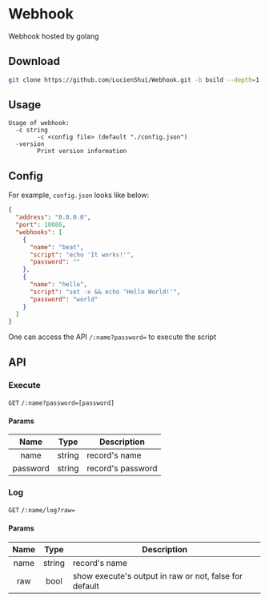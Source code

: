 # Webhook

Webhook hosted by golang

## Download

```bash
git clone https://github.com/LucienShui/Webhook.git -b build --depth=1
```

## Usage

```plaintext
Usage of webhook:
  -c string
        -c <config file> (default "./config.json")
  -version
        Print version information
```

## Config

For example, `config.json` looks like below:

```json
{
  "address": "0.0.0.0",
  "port": 10086,
  "webhooks": [
    {
      "name": "beat",
      "script": "echo 'It works!'",
      "password": ""
    },
    {
      "name": "hello",
      "script": "set -x && echo 'Hello World!'",
      "password": "world"
    }
  ]
}
```

One can access the API `/:name?password=` to execute the script

## API

### Execute

`GET` `/:name?password=[password]`

#### Params

| Name | Type | Description |
| :---: | :---: | --- |
| name | string | record's name |
| password | string | record's password |

### Log

`GET` `/:name/log?raw=`

#### Params

| Name | Type | Description |
| :---: | :---: | --- |
| name | string | record's name |
| raw | bool | show execute's output in raw or not, false for default |
